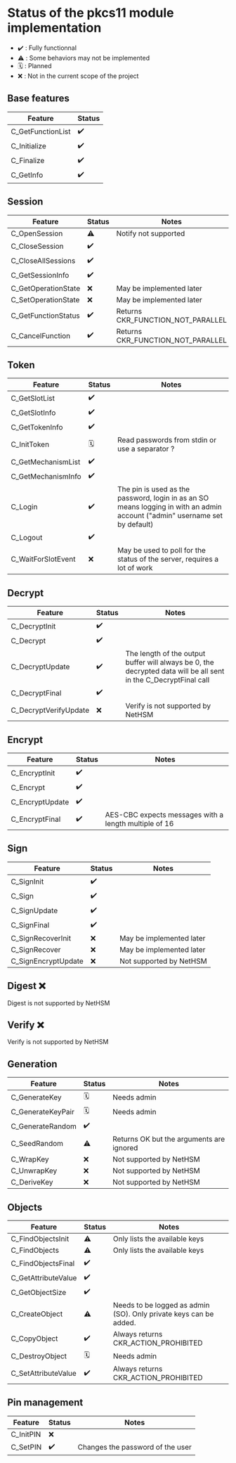 # Status of the pkcs11 module implementation

- ✔️ : Fully functionnal
- ⚠️ : Some behaviors may not be implemented
- 🗓️ : Planned
- ❌ : Not in the current scope of the project

## Base features

| Feature           | Status |
| ----------------- | ------ |
| C_GetFunctionList | ✔️      |
| C_Initialize      | ✔️      |
| C_Finalize        | ✔️      |
| C_GetInfo         | ✔️      |

## Session

| Feature             | Status | Notes                             |
| ------------------- | ------ | --------------------------------- |
| C_OpenSession       | ⚠️      | Notify not supported              |
| C_CloseSession      | ✔️      |                                   |
| C_CloseAllSessions  | ✔️      |                                   |
| C_GetSessionInfo    | ✔️      |                                   |
| C_GetOperationState | ❌      | May be implemented later          |
| C_SetOperationState | ❌      | May be implemented later          |
| C_GetFunctionStatus | ✔️      | Returns CKR_FUNCTION_NOT_PARALLEL |
| C_CancelFunction    | ✔️      | Returns CKR_FUNCTION_NOT_PARALLEL |

## Token

| Feature            | Status | Notes                                                                                                                       |
| ------------------ | ------ | --------------------------------------------------------------------------------------------------------------------------- |
| C_GetSlotList      | ✔️      |                                                                                                                             |
| C_GetSlotInfo      | ✔️      |                                                                                                                             |
| C_GetTokenInfo     | ✔️      |                                                                                                                             |
| C_InitToken        | 🗓️      | Read passwords from stdin or use a separator ?                                                                              |
| C_GetMechanismList | ✔️      |                                                                                                                             |
| C_GetMechanismInfo | ✔️      |                                                                                                                             |
| C_Login            | ✔️      | The pin is used as the password, login in as an SO means logging in with an admin account ("admin" username set by default) |
| C_Logout           | ✔️      |                                                                                                                             |
| C_WaitForSlotEvent | ❌      | May be used to poll for the status of the server, requires a lot of work                                                    |

## Decrypt

| Feature               | Status | Notes                                                                                                            |
| --------------------- | ------ | ---------------------------------------------------------------------------------------------------------------- |
| C_DecryptInit         | ✔️      |                                                                                                                  |
| C_Decrypt             | ✔️      |                                                                                                                  |
| C_DecryptUpdate       | ✔️      | The length of the output buffer will always be 0, the decrypted data will be all sent in the C_DecryptFinal call |
| C_DecryptFinal        | ✔️      |                                                                                                                  |
| C_DecryptVerifyUpdate | ❌      | Verify is not supported by NetHSM                                                                                |

## Encrypt

| Feature         | Status | Notes                                                 |
| --------------- | ------ | ----------------------------------------------------- |
| C_EncryptInit   | ✔️      |                                                       |
| C_Encrypt       | ✔️      |                                                       |
| C_EncryptUpdate | ✔️      |                                                       |
| C_EncryptFinal  | ✔️      | AES-CBC expects messages with a length multiple of 16 |

## Sign

| Feature             | Status | Notes                    |
| ------------------- | ------ | ------------------------ |
| C_SignInit          | ✔️      |                          |
| C_Sign              | ✔️      |                          |
| C_SignUpdate        | ✔️      |                          |
| C_SignFinal         | ✔️      |                          |
| C_SignRecoverInit   | ❌      | May be implemented later |
| C_SignRecover       | ❌      | May be implemented later |
| C_SignEncryptUpdate | ❌      | Not supported by NetHSM  |

## Digest ❌

Digest is not supported by NetHSM

## Verify ❌

Verify is not supported by NetHSM

## Generation

| Feature           | Status | Notes                                    |
| ----------------- | ------ | ---------------------------------------- |
| C_GenerateKey     | 🗓️      | Needs admin                              |
| C_GenerateKeyPair | 🗓️      | Needs admin                              |
| C_GenerateRandom  | ✔️      |                                          |
| C_SeedRandom      | ⚠️      | Returns OK but the arguments are ignored |
| C_WrapKey         | ❌      | Not supported by NetHSM                  |
| C_UnwrapKey       | ❌      | Not supported by NetHSM                  |
| C_DeriveKey       | ❌      | Not supported by NetHSM                  |

## Objects

| Feature             | Status | Notes                                |
| ------------------- | ------ | ------------------------------------ |
| C_FindObjectsInit   | ⚠️      | Only lists the available keys        |
| C_FindObjects       | ⚠️      | Only lists the available keys        |
| C_FindObjectsFinal  | ✔️      |                                      |
| C_GetAttributeValue | ✔️      |                                      |
| C_GetObjectSize     | ✔️      |                                      |
| C_CreateObject      | ⚠️      | Needs to be logged as admin (SO). Only private keys can be added.     |
| C_CopyObject        | ✔️      | Always returns CKR_ACTION_PROHIBITED |
| C_DestroyObject     | 🗓️      | Needs admin                          |
| C_SetAttributeValue | ✔️      | Always returns CKR_ACTION_PROHIBITED |

## Pin management

| Feature   | Status | Notes                            |
| --------- | ------ | -------------------------------- |
| C_InitPIN | ❌      |                                  |
| C_SetPIN  | ✔️      | Changes the password of the user |

